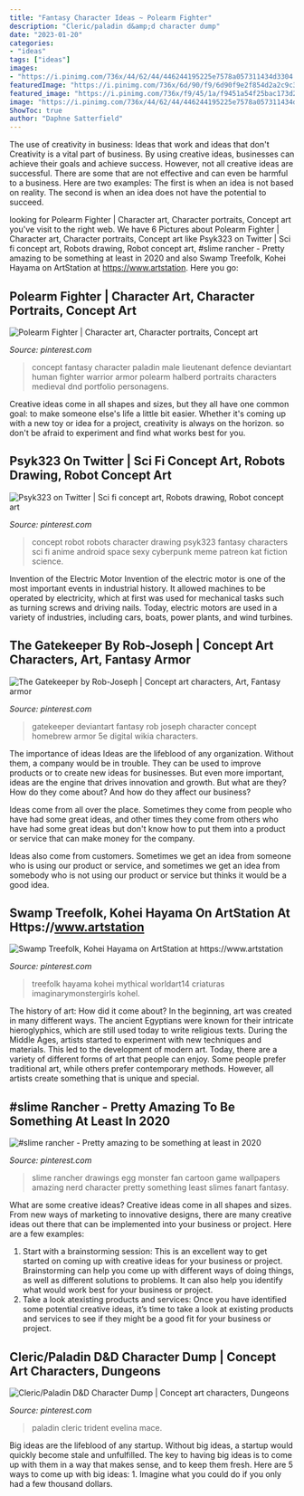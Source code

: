 ```yaml
---
title: "Fantasy Character Ideas ~ Polearm Fighter"
description: "Cleric/paladin d&amp;d character dump"
date: "2023-01-20"
categories:
- "ideas"
tags: ["ideas"]
images:
- "https://i.pinimg.com/736x/44/62/44/446244195225e7578a057311434d3304.jpg"
featuredImage: "https://i.pinimg.com/736x/6d/90/f9/6d90f9e2f854d2a2c9c377916677e684.jpg"
featured_image: "https://i.pinimg.com/736x/f9/45/1a/f9451a54f25bac173d2620cc10aadb65.jpg"
image: "https://i.pinimg.com/736x/44/62/44/446244195225e7578a057311434d3304.jpg"
ShowToc: true
author: "Daphne Satterfield"
---
```



The use of creativity in business: Ideas that work and ideas that don't
Creativity is a vital part of business. By using creative ideas, businesses can achieve their goals and achieve success. However, not all creative ideas are successful. There are some that are not effective and can even be harmful to a business. Here are two examples: The first is when an idea is not based on reality. The second is when an idea does not have the potential to succeed.

	

		
looking for Polearm Fighter | Character art, Character portraits, Concept art you've visit to the right web. We have 6 Pictures about Polearm Fighter | Character art, Character portraits, Concept art like Psyk323 on Twitter | Sci fi concept art, Robots drawing, Robot concept art, #slime rancher - Pretty amazing to be something at least in 2020 and also Swamp Treefolk, Kohei Hayama on ArtStation at https://www.artstation. Here you go:
		
    
## Polearm Fighter | Character Art, Character Portraits, Concept Art

<img loading=lazy src="https://i.pinimg.com/736x/89/e7/9c/89e79c6093e3445eb781d28999ca25a0--paladin-character-ideas.jpg" onerror="this.onerror=null;this.src='https://tse2.mm.bing.net/th?id=OIP.wFb4v3cjNP5G-LYXRsTf_wHaKx&amp;pid=15.1';" alt="Polearm Fighter | Character art, Character portraits, Concept art">

_Source: pinterest.com_

>concept fantasy character paladin male lieutenant defence deviantart human fighter warrior armor polearm halberd portraits characters medieval dnd portfolio personagens. 

	

Creative ideas come in all shapes and sizes, but they all have one common goal: to make someone else's life a little bit easier. Whether it's coming up with a new toy or idea for a project, creativity is always on the horizon. so don't be afraid to experiment and find what works best for you.

    
## Psyk323 On Twitter | Sci Fi Concept Art, Robots Drawing, Robot Concept Art

<img loading=lazy src="https://i.pinimg.com/736x/ab/b2/31/abb2313e1f0e8c7e247cce754f0ac0bc.jpg" onerror="this.onerror=null;this.src='https://tse1.mm.bing.net/th?id=OIP.BBGACwiLW6B-pu864pVreAHaMA&amp;pid=15.1';" alt="Psyk323 on Twitter | Sci fi concept art, Robots drawing, Robot concept art">

_Source: pinterest.com_

>concept robot robots character drawing psyk323 fantasy characters sci fi anime android space sexy cyberpunk meme patreon kat fiction science. 

	

Invention of the Electric Motor
Invention of the electric motor is one of the most important events in industrial history. It allowed machines to be operated by electricity, which at first was used for mechanical tasks such as turning screws and driving nails. Today, electric motors are used in a variety of industries, including cars, boats, power plants, and wind turbines.

    
## The Gatekeeper By Rob-Joseph | Concept Art Characters, Art, Fantasy Armor

<img loading=lazy src="https://i.pinimg.com/736x/6d/90/f9/6d90f9e2f854d2a2c9c377916677e684.jpg" onerror="this.onerror=null;this.src='https://tse1.mm.bing.net/th?id=OIP.p3ra2DpkJx4aYZXnBnk1ugHaLd&amp;pid=15.1';" alt="The Gatekeeper by Rob-Joseph | Concept art characters, Art, Fantasy armor">

_Source: pinterest.com_

>gatekeeper deviantart fantasy rob joseph character concept homebrew armor 5e digital wikia characters. 

	

The importance of ideas
Ideas are the lifeblood of any organization. Without them, a company would be in trouble. They can be used to improve products or to create new ideas for businesses. But even more important, ideas are the engine that drives innovation and growth.
But what are they? How do they come about? And how do they affect our business?

Ideas come from all over the place. Sometimes they come from people who have had some great ideas, and other times they come from others who have had some great ideas but don't know how to put them into a product or service that can make money for the company.

Ideas also come from customers. Sometimes we get an idea from someone who is using our product or service, and sometimes we get an idea from somebody who is not using our product or service but thinks it would be a good idea.

    
## Swamp Treefolk, Kohei Hayama On ArtStation At Https://www.artstation

<img loading=lazy src="https://i.pinimg.com/736x/e9/65/75/e96575a36ed2ededae0d0d3662a86768.jpg" onerror="this.onerror=null;this.src='https://tse1.mm.bing.net/th?id=OIP.dheH_dnvCs_vwDASgSYN_wHaKd&amp;pid=15.1';" alt="Swamp Treefolk, Kohei Hayama on ArtStation at https://www.artstation">

_Source: pinterest.com_

>treefolk hayama kohei mythical worldart14 criaturas imaginarymonstergirls kohel. 

	

The history of art: How did it come about?
In the beginning, art was created in many different ways. The ancient Egyptians were known for their intricate hieroglyphics, which are still used today to write religious texts. During the Middle Ages, artists started to experiment with new techniques and materials. This led to the development of modern art.
Today, there are a variety of different forms of art that people can enjoy. Some people prefer traditional art, while others prefer contemporary methods. However, all artists create something that is unique and special.

    
## #slime Rancher - Pretty Amazing To Be Something At Least In 2020

<img loading=lazy src="https://i.pinimg.com/736x/44/62/44/446244195225e7578a057311434d3304.jpg" onerror="this.onerror=null;this.src='https://tse2.mm.bing.net/th?id=OIP.kjyiS8XUnT_VuYjWITA8pQHaK6&amp;pid=15.1';" alt="#slime rancher - Pretty amazing to be something at least in 2020">

_Source: pinterest.com_

>slime rancher drawings egg monster fan cartoon game wallpapers amazing nerd character pretty something least slimes fanart fantasy. 

	

What are some creative ideas?
Creative ideas come in all shapes and sizes. From new ways of marketing to innovative designs, there are many creative ideas out there that can be implemented into your business or project. Here are a few examples: 
1. Start with a brainstorming session: This is an excellent way to get started on coming up with creative ideas for your business or project. Brainstorming can help you come up with different ways of doing things, as well as different solutions to problems. It can also help you identify what would work best for your business or project. 
2. Take a look atexisting products and services: Once you have identified some potential creative ideas, it’s time to take a look at existing products and services to see if they might be a good fit for your business or project.

    
## Cleric/Paladin D&amp;D Character Dump | Concept Art Characters, Dungeons

<img loading=lazy src="https://i.pinimg.com/736x/f9/45/1a/f9451a54f25bac173d2620cc10aadb65.jpg" onerror="this.onerror=null;this.src='https://tse2.mm.bing.net/th?id=OIP.jVQvqow-HxCedTVFscrMWgHaK9&amp;pid=15.1';" alt="Cleric/Paladin D&amp;D Character Dump | Concept art characters, Dungeons">

_Source: pinterest.com_

>paladin cleric trident evelina mace. 

	

Big ideas are the lifeblood of any startup. Without big ideas, a startup would quickly become stale and unfulfilled. The key to having big ideas is to come up with them in a way that makes sense, and to keep them fresh. Here are 5 ways to come up with big ideas: 1. Imagine what you could do if you only had a few thousand dollars.

